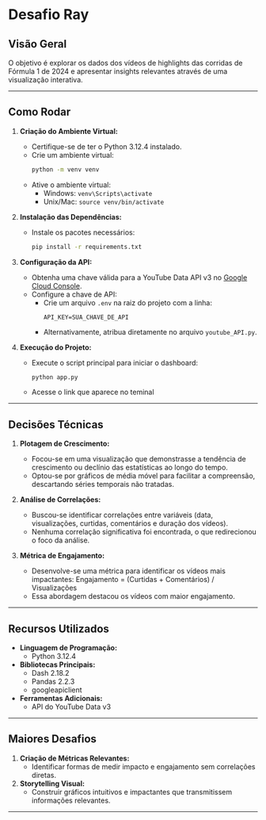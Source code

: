 # Desafio Ray

## Visão Geral

 O objetivo é explorar os dados dos vídeos de highlights das corridas de Fórmula 1 de 2024 e apresentar insights relevantes através de uma visualização interativa.

---

## Como Rodar

1. **Criação do Ambiente Virtual:**
   - Certifique-se de ter o Python 3.12.4 instalado.
   - Crie um ambiente virtual:
     ```bash
     python -m venv venv
     ```
   - Ative o ambiente virtual:
     - Windows: `venv\Scripts\activate`
     - Unix/Mac: `source venv/bin/activate`

2. **Instalação das Dependências:**
   - Instale os pacotes necessários:
     ```bash
     pip install -r requirements.txt
     ```

3. **Configuração da API:**
   - Obtenha uma chave válida para a YouTube Data API v3 no [Google Cloud Console](https://console.cloud.google.com/).
   - Configure a chave de API:
     - Crie um arquivo `.env` na raiz do projeto com a linha:
       ```env
       API_KEY=SUA_CHAVE_DE_API
       ```
     - Alternativamente, atribua diretamente no arquivo `youtube_API.py`.

4. **Execução do Projeto:**
   - Execute o script principal para iniciar o dashboard:
     ```bash
     python app.py
     ```
   - Acesse o link que aparece no teminal

---

## Decisões Técnicas

1. **Plotagem de Crescimento:**
   - Focou-se em uma visualização que demonstrasse a tendência de crescimento ou declínio das estatísticas ao longo do tempo.
   - Optou-se por gráficos de média móvel para facilitar a compreensão, descartando séries temporais não tratadas.

2. **Análise de Correlações:**
   - Buscou-se identificar correlações entre variáveis (data, visualizações, curtidas, comentários e duração dos vídeos).
   - Nenhuma correlação significativa foi encontrada, o que redirecionou o foco da análise.

3. **Métrica de Engajamento:**
   - Desenvolve-se uma métrica para identificar os vídeos mais impactantes:
     Engajamento = (Curtidas + Comentários) / Visualizações
   - Essa abordagem destacou os vídeos com maior engajamento.

---

## Recursos Utilizados

- **Linguagem de Programação:**
  - Python 3.12.4
- **Bibliotecas Principais:**
  - Dash 2.18.2
  - Pandas 2.2.3
  - googleapiclient
- **Ferramentas Adicionais:**
  - API do YouTube Data v3

---

## Maiores Desafios

1. **Criação de Métricas Relevantes:**
   - Identificar formas de medir impacto e engajamento sem correlações diretas.
2. **Storytelling Visual:**
   - Construir gráficos intuitivos e impactantes que transmitissem informações relevantes.

---

